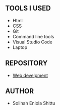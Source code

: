## TOOLS I USED
- Html
- CSS
- Git
- Command line tools 
- Visual Studio Code
- Laptop
## REPOSITORY
- [Web develpment](https://github.com/Shittu-SolihahEniola/web-development-learning.git)
## AUTHOR
- Solihah Eniola Shittu
